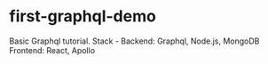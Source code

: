 # first-graphql-demo
Basic Graphql tutorial. Stack - Backend: Graphql, Node.js, MongoDB Frontend: React, Apollo 

